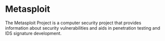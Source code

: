 # Metasploit

The Metasploit Project is a computer security project that provides information about security vulnerabilities and aids in penetration testing and IDS signature development.

